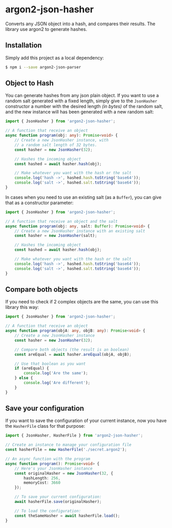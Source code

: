 # argon2-json-hasher

Converts any JSON object into a hash, and compares their results. The library use argon2 to generate hashes.

## Installation

Simply add this project as a local dependency:
```bash
$ npm i --save argon2-json-parser
```

## Object to Hash

You can generate hashes from any json plain object. If you want to use a random salt generated with a fixed length, simply give to the `JsonHasher` constructor a number with the desired length _(in bytes)_ of the random salt, and the new instance will has been generated with a new random salt:

```ts
import { JsonHasher } from 'argon2-json-hasher';

// A function that receive an object
async function program(obj: any): Promise<void> {
    // Create a new JsonHasher instance, with
    // a random salt length of 32 bytes.
    const hasher = new JsonHasher(32);

    // Hashes the incoming object
    const hashed = await hasher.hash(obj);

    // Make whatever you want with the hash or the salt
    console.log('hash ->', hashed.hash.toString('base64'));
    console.log('salt ->', hashed.salt.toString('base64'));
}
```

In cases when you need to use an existing salt (as a `Buffer`), you can give that as a constructor parameter:

```ts
import { JsonHasher } from 'argon2-json-hasher';

// A function that receive an object and the salt
async function program(obj: any, salt: Buffer): Promise<void> {
    // Create a new JsonHasher instance with an existing salt
    const hasher = new JsonHasher(salt);

    // Hashes the incoming object
    const hashed = await hasher.hash(obj);

    // Make whatever you want with the hash or the salt
    console.log('hash ->', hashed.hash.toString('base64'));
    console.log('salt ->', hashed.salt.toString('base64'));
}
```

## Compare both objects

If you need to check if 2 complex objects are the same, you can use this library this way:


```ts
import { JsonHasher } from 'argon2-json-hasher';

// A function that receive an object
async function program(objA: any, objB: any): Promise<void> {
    // Create a new JsonHasher instance
    const hasher = new JsonHasher(32);

    // Compare both objects (the result is an boolean)
    const areEqual = await hasher.areEqual(objA, objB);

    // Use that boolean as you want
    if (areEqual) {
        console.log('Are the same');
    } else {
        console.log('Are different');
    }
}
```

## Save your configuration

If you want to save the configuration of your current instance, now you have the `HasherFile` class for that purpose:

```ts
import { JsonHasher, HasherFile } from 'argon2-json-hasher';

// Create an instance to manage your configuration file
const hasherFile = new HasherFile('./secret.argon2');

// An async function with the program
async function program(): Promise<void> {
    // Here's your JsonHasher instance
    const originalHasher = new JsonHasher(32, {
        hashLength: 256,
        memoryCost: 3660
    });

    // To save your current configuration:
    await hasherFile.save(originalHasher);

    // To load the configuration:
    const theSameHasher = await hasherFile.load();
}

```
